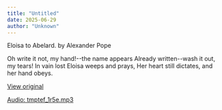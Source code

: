 ```yaml
---
title: "Untitled"
date: 2025-06-29
author: "Unknown"
---
```


Eloisa to Abelard. by Alexander Pope

Oh write it not, my hand!--the name appears
Already written--wash it out, my tears!
In vain lost Eloisa weeps and prays,
Her heart still dictates, and her hand obeys.

[View original](https://t.me/c/2696929880/367)


[Audio: tmptef_1r5e.mp3](files/tmptef_1r5e.mp3)